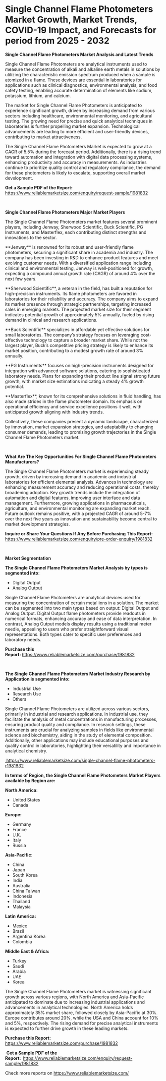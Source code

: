 <p><h1>Single Channel Flame Photometers Market Growth, Market Trends, COVID-19 Impact, and Forecasts for period from 2025 - 2032</h1></p><p><strong>Single Channel Flame Photometers Market Analysis and Latest Trends</strong></p>
<p><p>Single Channel Flame Photometers are analytical instruments used to measure the concentration of alkali and alkaline earth metals in solutions by utilizing the characteristic emission spectrum produced when a sample is atomized in a flame. These devices are essential in laboratories for applications such as clinical diagnostics, environmental analysis, and food safety testing, enabling accurate determination of elements like sodium, potassium, lithium, and calcium.</p><p>The market for Single Channel Flame Photometers is anticipated to experience significant growth, driven by increasing demand from various sectors including healthcare, environmental monitoring, and agricultural testing. The growing need for precise and quick analytical techniques in laboratories is further propelling market expansion. Technological advancements are leading to more efficient and user-friendly devices, contributing to market attractiveness.</p><p>The Single Channel Flame Photometers Market is expected to grow at a CAGR of 5.5% during the forecast period. Additionally, there is a rising trend toward automation and integration with digital data processing systems, enhancing productivity and accuracy in measurements. As industries continue to prioritize quality control and regulatory compliance, the demand for these photometers is likely to escalate, supporting overall market development.</p></p>
<p><strong>Get a Sample PDF of the Report:&nbsp;</strong> <a href="https://www.reliablemarketsize.com/enquiry/request-sample/1981832?utm_campaign=2821&utm_medium=2&utm_source=Github&utm_content=ia&utm_term=02032025&utm_id=single-channel-flame-photometers">https://www.reliablemarketsize.com/enquiry/request-sample/1981832</a></p>
<p>&nbsp;</p>
<p><strong>Single Channel Flame Photometers Major Market Players</strong></p>
<p><p>The Single Channel Flame Photometers market features several prominent players, including Jenway, Sherwood Scientific, Buck Scientific, PG Instruments, and Masterflex, each contributing distinct strengths and innovations to the sector.</p><p>**Jenway** is renowned for its robust and user-friendly flame photometers, securing a significant share in academia and industry. The company has been investing in R&D to enhance product features and meet evolving customer needs. With a diversified application range including clinical and environmental testing, Jenway is well-positioned for growth, expecting a compound annual growth rate (CAGR) of around 4% over the next few years.</p><p>**Sherwood Scientific**, a veteran in the field, has built a reputation for high-precision instruments. Its flame photometers are favored in laboratories for their reliability and accuracy. The company aims to expand its market presence through strategic partnerships, targeting increased sales in emerging markets. The projected market size for their segment indicates potential growth of approximately 5% annually, fueled by rising demand in clinical and research applications.</p><p>**Buck Scientific** specializes in affordable yet effective solutions for small laboratories. The company’s strategy focuses on leveraging cost-effective technology to capture a broader market share. While not the largest player, Buck’s competitive pricing strategy is likely to enhance its market position, contributing to a modest growth rate of around 3% annually.</p><p>**PG Instruments** focuses on high-precision instruments designed for integration with advanced software solutions, catering to sophisticated laboratory needs. Plans for expanding their product line signal strong future growth, with market size estimations indicating a steady 4% growth potential.</p><p>**Masterflex**, known for its comprehensive solutions in fluid handling, has also made strides in the flame photometer domain. Its emphasis on operational efficiency and service excellence positions it well, with anticipated growth aligning with industry trends.</p><p>Collectively, these companies present a dynamic landscape, characterized by innovation, market expansion strategies, and adaptability to changing consumer demands, leading to promising growth trajectories in the Single Channel Flame Photometers market.</p></p>
<p>&nbsp;</p>
<p><strong>What Are The Key Opportunities For Single Channel Flame Photometers Manufacturers?</strong></p>
<p><p>The Single Channel Flame Photometers market is experiencing steady growth, driven by increasing demand in academic and industrial laboratories for efficient elemental analysis. Advances in technology are enhancing measurement accuracy and reducing operational costs, thereby broadening adoption. Key growth trends include the integration of automation and digital features, improving user interface and data management. Furthermore, growing applications in pharmaceuticals, agriculture, and environmental monitoring are expanding market reach. Future outlook remains positive, with a projected CAGR of around 5-7% over the next five years as innovation and sustainability become central to market development strategies.</p></p>
<p><strong>Inquire or Share Your Questions If Any Before Purchasing This Report:</strong> <a href="https://www.reliablemarketsize.com/enquiry/pre-order-enquiry/1981832?utm_campaign=2821&utm_medium=2&utm_source=Github&utm_content=ia&utm_term=02032025&utm_id=single-channel-flame-photometers">https://www.reliablemarketsize.com/enquiry/pre-order-enquiry/1981832</a></p>
<p>&nbsp;</p>
<p><strong>Market Segmentation</strong></p>
<p><strong>The Single Channel Flame Photometers Market Analysis by types is segmented into:</strong></p>
<p><ul><li>Digital Output</li><li>Analog Output</li></ul></p>
<p><p>Single Channel Flame Photometers are analytical devices used for measuring the concentration of certain metal ions in a solution. The market can be segmented into two main types based on output: Digital Output and Analog Output. Digital Output flame photometers provide readouts in numerical formats, enhancing accuracy and ease of data interpretation. In contrast, Analog Output models display results using a traditional meter needle, appealing to users who prefer straightforward visual representations. Both types cater to specific user preferences and laboratory needs.</p></p>
<p><strong>Purchase this Report:&nbsp;</strong><a href="https://www.reliablemarketsize.com/purchase/1981832?utm_campaign=2821&utm_medium=2&utm_source=Github&utm_content=ia&utm_term=02032025&utm_id=single-channel-flame-photometers">https://www.reliablemarketsize.com/purchase/1981832</a></p>
<p>&nbsp;</p>
<p><strong>The Single Channel Flame Photometers Market Industry Research by Application is segmented into:</strong></p>
<p><ul><li>Industrial Use</li><li>Research Use</li><li>Others</li></ul></p>
<p><p>Single Channel Flame Photometers are utilized across various sectors, primarily in industrial and research applications. In industrial use, they facilitate the analysis of metal concentrations in manufacturing processes, ensuring product quality and compliance. In research settings, these instruments are crucial for analyzing samples in fields like environmental science and biochemistry, aiding in the study of elemental composition. Additionally, other applications may include educational purposes and quality control in laboratories, highlighting their versatility and importance in analytical chemistry.</p></p>
<p><a href="https://www.reliablemarketsize.com/single-channel-flame-photometers-r1981832?utm_campaign=2821&utm_medium=2&utm_source=Github&utm_content=ia&utm_term=02032025&utm_id=single-channel-flame-photometers">&nbsp;https://www.reliablemarketsize.com/single-channel-flame-photometers-r1981832</a></p>
<p><strong>In terms of Region, the Single Channel Flame Photometers Market Players available by Region are:</strong></p>
<p>
    <p> <strong> North America: </strong>
        <ul>
            <li>United States</li>
            <li>Canada</li>
        </ul>
        </p> 
    <p> <strong> Europe: </strong>
        <ul>
            <li>Germany</li>
            <li>France</li>
            <li>U.K.</li>
            <li>Italy</li>
            <li>Russia</li>
        </ul>
        </p> 
    <p> <strong> Asia-Pacific: </strong>
        <ul>
            <li>China</li>
            <li>Japan</li>
            <li>South Korea</li>
            <li>India</li>
            <li>Australia</li>
            <li>China Taiwan</li>
            <li>Indonesia</li>
            <li>Thailand</li>
            <li>Malaysia</li>
        </ul>
        </p> 
    <p> <strong> Latin America: </strong>
        <ul>
            <li>Mexico</li>
            <li>Brazil</li>
            <li>Argentina Korea</li>
            <li>Colombia</li>
        </ul>
        </p> 
    <p> <strong> Middle East & Africa: </strong>
        <ul>
            <li>Turkey</li>
            <li>Saudi</li>
            <li>Arabia</li>
            <li>UAE</li>
            <li>Korea</li>
        </ul>
    </p>
    </p>
<p><p>The Single Channel Flame Photometers market is witnessing significant growth across various regions, with North America and Asia-Pacific anticipated to dominate due to increasing industrial applications and advancements in analytical technologies. North America holds approximately 35% market share, followed closely by Asia-Pacific at 30%. Europe contributes around 20%, while the USA and China account for 10% and 5%, respectively. The rising demand for precise analytical instruments is expected to further drive growth in these leading markets.</p></p>
<p><strong>Purchase this Report: </strong><a href="https://www.reliablemarketsize.com/purchase/1981832?utm_campaign=2821&utm_medium=2&utm_source=Github&utm_content=ia&utm_term=02032025&utm_id=single-channel-flame-photometers">https://www.reliablemarketsize.com/purchase/1981832</a></p>
<p>&nbsp;<strong>Get a Sample PDF of the Report:&nbsp;&nbsp;</strong><a href="https://www.reliablemarketsize.com/enquiry/request-sample/1981832?utm_campaign=2821&utm_medium=2&utm_source=Github&utm_content=ia&utm_term=02032025&utm_id=single-channel-flame-photometers">https://www.reliablemarketsize.com/enquiry/request-sample/1981832</a></p>
<p><strong></strong></p>
<p>Check more reports on <a href="https://www.reliablemarketsize.com/?utm_campaign=2821&utm_medium=2&utm_source=Github&utm_content=ia&utm_term=02032025&utm_id=single-channel-flame-photometers">https://www.reliablemarketsize.com/</a></p>